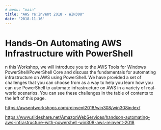 ```yaml
---
# menu: "main"
title: "AWS re:Invent 2018 - WIN308"
date: '2018-11-16'
---
```

# Hands-On Automating AWS Infrastructure with PowerShell

n this Workshop, we will introduce you to the AWS Tools for Windows PowerShell/PowerShell Core and discuss the fundamentals for automating infrastructure on AWS using PowerShell. We have provided a set of challenges that you can choose from as a way to help you learn how you can use PowerShell to automate infrastructure on AWS in a variety of real-world scenarios. You can see these challenges in the table of contents to the left of this page.

https://awsentworkshops.com/reinvent2018/win308/win308index/

https://www.slideshare.net/AmazonWebServices/handson-automating-aws-infrastructure-with-powershell-win308-aws-reinvent-2018